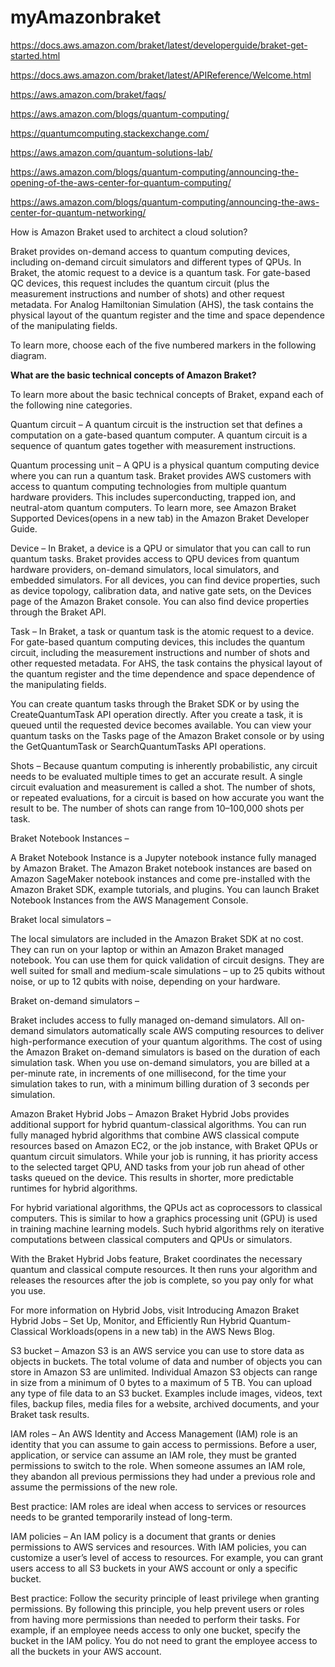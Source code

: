 # myAmazonbraket

https://docs.aws.amazon.com/braket/latest/developerguide/braket-get-started.html

https://docs.aws.amazon.com/braket/latest/APIReference/Welcome.html

https://aws.amazon.com/braket/faqs/

https://aws.amazon.com/blogs/quantum-computing/

https://quantumcomputing.stackexchange.com/



https://aws.amazon.com/quantum-solutions-lab/

https://aws.amazon.com/blogs/quantum-computing/announcing-the-opening-of-the-aws-center-for-quantum-computing/

https://aws.amazon.com/blogs/quantum-computing/announcing-the-aws-center-for-quantum-networking/



How is Amazon Braket used to architect a cloud solution?

Braket provides on-demand access to quantum computing devices, including on-demand circuit simulators and different types of QPUs. In Braket, the atomic request to a device is a quantum task. For gate-based QC devices, this request includes the quantum circuit (plus the measurement instructions and number of shots) and other request metadata. For Analog Hamiltonian Simulation (AHS), the task contains the physical layout of the quantum register and the time and space dependence of the manipulating fields.

To learn more, choose each of the five numbered markers in the following diagram.









**What are the basic technical concepts of Amazon Braket?**

To learn more about the basic technical concepts of Braket, expand each of the following nine categories.


Quantum circuit
–
A quantum circuit is the instruction set that defines a computation on a gate-based quantum computer. A quantum circuit is a sequence of quantum gates together with measurement instructions.



Quantum processing unit
–
A QPU is a physical quantum computing device where you can run a quantum task. Braket provides AWS customers with access to quantum computing technologies from multiple quantum hardware providers. This includes superconducting, trapped ion, and neutral-atom quantum computers. To learn more, see Amazon Braket Supported Devices(opens in a new tab) in the Amazon Braket Developer Guide.



Device
–
In Braket, a device is a QPU or simulator that you can call to run quantum tasks. Braket provides access to QPU devices from quantum hardware providers, on-demand simulators, local simulators, and embedded simulators. For all devices, you can find device properties, such as device topology, calibration data, and native gate sets, on the Devices page of the Amazon Braket console. You can also find device properties through the Braket API.


Task
–
In Braket, a task or quantum task is the atomic request to a device. For gate-based quantum computing devices, this includes the quantum circuit, including the measurement instructions and number of shots and other requested metadata. For AHS, the task contains the physical layout of the quantum register and the time dependence and space dependence of the manipulating fields.

You can create quantum tasks through the Braket SDK or by using the CreateQuantumTask API operation directly. After you create a task, it is queued until the requested device becomes available. You can view your quantum tasks on the Tasks page of the Amazon Braket console or by using the GetQuantumTask or SearchQuantumTasks API operations.


Shots
–
Because quantum computing is inherently probabilistic, any circuit needs to be evaluated multiple times to get an accurate result. A single circuit evaluation and measurement is called a shot. The number of shots, or repeated evaluations, for a circuit is based on how accurate you want the result to be. The number of shots can range from 10–100,000 shots per task.


Braket Notebook Instances
–


A Braket Notebook Instance is a Jupyter notebook instance fully managed by Amazon Braket. The Amazon Braket notebook instances are based on Amazon SageMaker notebook instances and come pre-installed with the Amazon Braket SDK, example tutorials, and plugins. You can launch Braket Notebook Instances from the AWS Management Console.



Braket local simulators
–


The local simulators are included in the Amazon Braket SDK at no cost. They can run on your laptop or within an Amazon Braket managed notebook. You can use them for quick validation of circuit designs. They are well suited for small and medium-scale simulations – up to 25 qubits without noise, or up to 12 qubits with noise, depending on your hardware.



Braket on-demand simulators
–


Braket includes access to fully managed on-demand simulators. All on-demand simulators automatically scale AWS computing resources to deliver high-performance execution of your quantum algorithms. The cost of using the Amazon Braket on-demand simulators is based on the duration of each simulation task. When you use on-demand simulators, you are billed at a per-minute rate, in increments of one millisecond, for the time your simulation takes to run, with a minimum billing duration of 3 seconds per simulation.

Amazon Braket Hybrid Jobs
–
Amazon Braket Hybrid Jobs provides additional support for hybrid quantum-classical algorithms. You can run fully managed hybrid algorithms that combine AWS classical compute resources based on Amazon EC2, or the job instance, with Braket QPUs or quantum circuit simulators. While your job is running, it has priority access to the selected target QPU, AND tasks from your job run ahead of other tasks queued on the device. This results in shorter, more predictable runtimes for hybrid algorithms.



For hybrid variational algorithms, the QPUs act as coprocessors to classical computers. This is similar to how a graphics processing unit (GPU) is used in training machine learning models. Such hybrid algorithms rely on iterative computations between classical computers and QPUs or simulators.



With the Braket Hybrid Jobs feature, Braket coordinates the necessary quantum and classical compute resources. It then runs your algorithm and releases the resources after the job is complete, so you pay only for what you use.



For more information on Hybrid Jobs, visit Introducing Amazon Braket Hybrid Jobs – Set Up, Monitor, and Efficiently Run Hybrid Quantum-Classical Workloads(opens in a new tab) in the AWS News Blog.


S3 bucket
–
Amazon S3 is an AWS service you can use to store data as objects in buckets. The total volume of data and number of objects you can store in Amazon S3 are unlimited. Individual Amazon S3 objects can range in size from a minimum of 0 bytes to a maximum of 5 TB.  You can upload any type of file data to an S3 bucket. Examples include images, videos, text files, backup files, media files for a website, archived documents, and your Braket task results.



IAM roles
–
An AWS Identity and Access Management (IAM) role is an identity that you can assume to gain access to permissions. Before a user, application, or service can assume an IAM role, they must be granted permissions to switch to the role. When someone assumes an IAM role, they abandon all previous permissions they had under a previous role and assume the permissions of the new role.



Best practice: IAM roles are ideal when access to services or resources needs to be granted temporarily instead of long-term.


IAM policies
–
An IAM policy is a document that grants or denies permissions to AWS services and resources. With IAM policies, you can customize a user’s level of access to resources. For example, you can grant users access to all S3 buckets in your AWS account or only a specific bucket.

 

Best practice: Follow the security principle of least privilege when granting permissions. By following this principle, you help prevent users or roles from having more permissions than needed to perform their tasks. For example, if an employee needs access to only one bucket, specify the bucket in the IAM policy. You do not need to grant the employee access to all the buckets in your AWS account.


